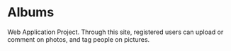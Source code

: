 Albums
======

Web Application Project. 
Through this site, registered users can upload or comment on photos, and tag people on pictures.
